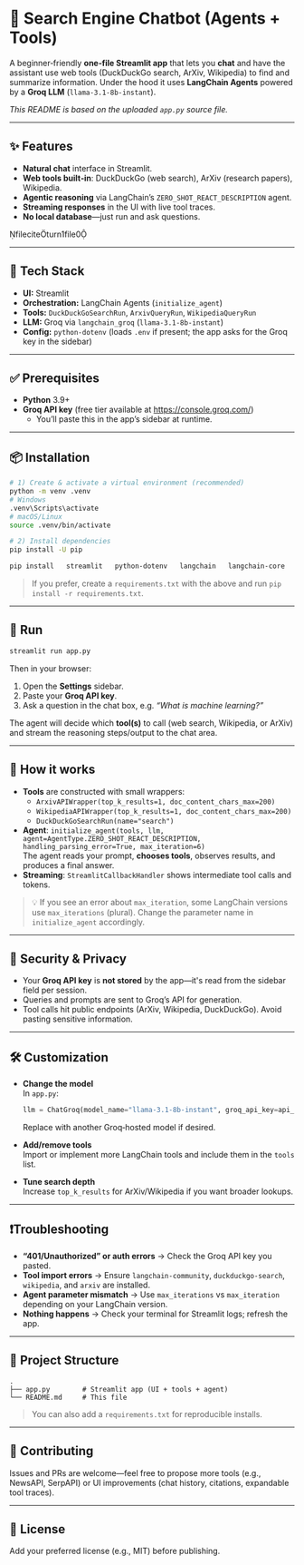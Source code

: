 # 🔎 Search Engine Chatbot (Agents + Tools)

A beginner‑friendly **one‑file Streamlit app** that lets you **chat** and have the assistant use web tools (DuckDuckGo search, ArXiv, Wikipedia) to find and summarize information. Under the hood it uses **LangChain Agents** powered by a **Groq LLM** (`llama-3.1-8b-instant`).

_This README is based on the uploaded `app.py` source file._

---

## ✨ Features

- **Natural chat** interface in Streamlit.
- **Web tools built‑in**: DuckDuckGo (web search), ArXiv (research papers), Wikipedia.
- **Agentic reasoning** via LangChain’s `ZERO_SHOT_REACT_DESCRIPTION` agent.
- **Streaming responses** in the UI with live tool traces.
- **No local database**—just run and ask questions.

fileciteturn1file0

---

## 🧱 Tech Stack

- **UI:** Streamlit  
- **Orchestration:** LangChain Agents (`initialize_agent`)  
- **Tools:** `DuckDuckGoSearchRun`, `ArxivQueryRun`, `WikipediaQueryRun`  
- **LLM:** Groq via `langchain_groq` (`llama-3.1-8b-instant`)  
- **Config:** `python-dotenv` (loads `.env` if present; the app asks for the Groq key in the sidebar)

---

## ✅ Prerequisites

- **Python** 3.9+
- **Groq API key** (free tier available at https://console.groq.com/)
  - You’ll paste this in the app’s sidebar at runtime.

---

## 📦 Installation

```bash
# 1) Create & activate a virtual environment (recommended)
python -m venv .venv
# Windows
.venv\Scripts\activate
# macOS/Linux
source .venv/bin/activate

# 2) Install dependencies
pip install -U pip

pip install   streamlit   python-dotenv   langchain   langchain-core   langchain-community   langchain-groq   duckduckgo-search   wikipedia   arxiv   groq
```
> If you prefer, create a `requirements.txt` with the above and run `pip install -r requirements.txt`.

---

## 🚀 Run

```bash
streamlit run app.py
```

Then in your browser:

1. Open the **Settings** sidebar.  
2. Paste your **Groq API key**.  
3. Ask a question in the chat box, e.g. _“What is machine learning?”_

The agent will decide which **tool(s)** to call (web search, Wikipedia, or ArXiv) and stream the reasoning steps/output to the chat area.

---

## 🧠 How it works

- **Tools** are constructed with small wrappers:
  - `ArxivAPIWrapper(top_k_results=1, doc_content_chars_max=200)`
  - `WikipediaAPIWrapper(top_k_results=1, doc_content_chars_max=200)`
  - `DuckDuckGoSearchRun(name="search")`
- **Agent**: `initialize_agent(tools, llm, agent=AgentType.ZERO_SHOT_REACT_DESCRIPTION, handling_parsing_error=True, max_iteration=6)`  
  The agent reads your prompt, **chooses tools**, observes results, and produces a final answer.  
- **Streaming**: `StreamlitCallbackHandler` shows intermediate tool calls and tokens.

> 💡 If you see an error about `max_iteration`, some LangChain versions use `max_iterations` (plural). Change the parameter name in `initialize_agent` accordingly.

---

## 🔐 Security & Privacy

- Your **Groq API key** is **not stored** by the app—it's read from the sidebar field per session.
- Queries and prompts are sent to Groq’s API for generation.  
- Tool calls hit public endpoints (ArXiv, Wikipedia, DuckDuckGo). Avoid pasting sensitive information.

---

## 🛠️ Customization

- **Change the model**  
  In `app.py`:
  ```python
  llm = ChatGroq(model_name="llama-3.1-8b-instant", groq_api_key=api_key, streaming=True)
  ```
  Replace with another Groq‑hosted model if desired.

- **Add/remove tools**  
  Import or implement more LangChain tools and include them in the `tools` list.

- **Tune search depth**  
  Increase `top_k_results` for ArXiv/Wikipedia if you want broader lookups.

---

## ❗Troubleshooting

- **“401/Unauthorized” or auth errors** → Check the Groq API key you pasted.  
- **Tool import errors** → Ensure `langchain-community`, `duckduckgo-search`, `wikipedia`, and `arxiv` are installed.  
- **Agent parameter mismatch** → Use `max_iterations` vs `max_iteration` depending on your LangChain version.  
- **Nothing happens** → Check your terminal for Streamlit logs; refresh the app.

---

## 📂 Project Structure

```
.
├── app.py        # Streamlit app (UI + tools + agent)
└── README.md     # This file
```

> You can also add a `requirements.txt` for reproducible installs.

---

## 🤝 Contributing

Issues and PRs are welcome—feel free to propose more tools (e.g., NewsAPI, SerpAPI) or UI improvements (chat history, citations, expandable tool traces).

---

## 🧾 License

Add your preferred license (e.g., MIT) before publishing.
